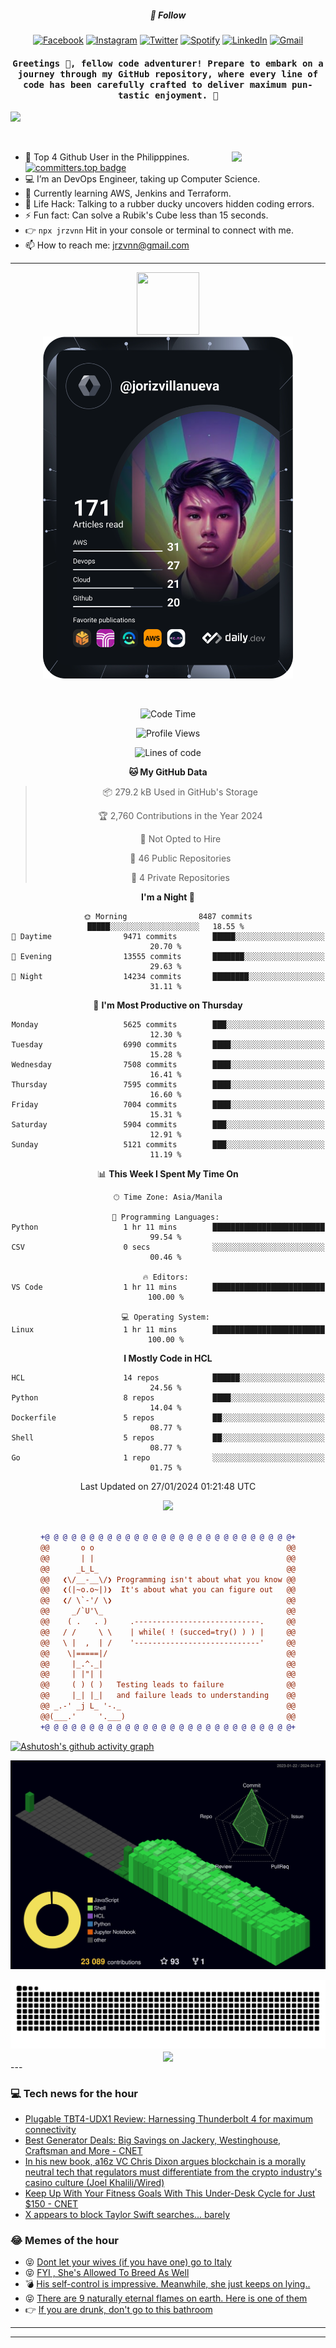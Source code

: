 <h5 align="center">💬 Follow</h5>
<div align="center">

[![Facebook](https://img.shields.io/badge/Facebook-%231877F2.svg?style=for-the-badge&logo=Facebook&logoColor=white)](https://www.facebook.com/Horisyo/)
[![Instagram](https://img.shields.io/badge/Instagram-%23E4405F.svg?style=for-the-badge&logo=Instagram&logoColor=white)](https://www.instagram.com/jrzvnn_/)
[![Twitter](https://img.shields.io/badge/Twitter-%231DA1F2.svg?style=for-the-badge&logo=Twitter&logoColor=white)](https://twitter.com/jrz_studies)
[![Spotify](https://img.shields.io/badge/Spotify-%231ED760.svg?style=for-the-badge&logo=Spotify&logoColor=white)](https://open.spotify.com/user/217td4qrc6mzqjodfalmzjpdi?si=b93099b9078c4ccb)
[![LinkedIn](https://img.shields.io/badge/LinkedIn-%230077B5.svg?style=for-the-badge&logo=LinkedIn&logoColor=white)](https://www.linkedin.com/in/jrz-vnn/)
[![Gmail](https://img.shields.io/badge/Gmail-D14836?style=for-the-badge&logo=gmail&logoColor=white)](mailto:jrzvnn@gmail.com)

</div>
<h4 align="center"><samp>Greetings 👋, fellow code adventurer! Prepare to embark on a journey through my GitHub repository, where every line of code has been carefully crafted to deliver maximum pun-tastic enjoyment. 🚀 </samp></h4>

<!--horizontal divider(gradiant)-->
<img src="https://user-images.githubusercontent.com/73097560/115834477-dbab4500-a447-11eb-908a-139a6edaec5c.gif">

&nbsp; 

<img align='right' src='https://github.com/Rishit-dagli/Rishit-dagli/blob/master/images/octocat-anime.gif' width='150"'>

- 🚀 Top 4 Github User in the Philipppines. [![committers.top badge](https://user-badge.committers.top/philippines/jrzvnn.svg)](https://user-badge.committers.top/philippines/USERNAME)
- 💻 I’m an DevOps Engineer, taking up Computer Science.
- 🤖 Currently learning AWS, Jenkins and Terraform.
- 🎯 Life Hack: Talking to a rubber ducky uncovers hidden coding errors.
- ⚡ Fun fact: Can solve a Rubik's Cube less than 15 seconds.
- 👉 `npx jrzvnn` Hit in your console or terminal to connect with me.
- 📫 How to reach me: jrzvnn@gmail.com

---

<!--🖼️OCTOCAT-->
<p align="center">

<img src="https://media.giphy.com/media/IP7sarl7C5lSFCw9rG/giphy.gif"  width="100px" height="100px">
<br />
<a href="https://app.daily.dev/jorizvillanueva"><img src="https://github.com/jrzvnn/jrzvnn/blob/main/devcard.svg" width="400" alt="Joriz Dev Card"/></a>
</p>

<br />
<div align="center">

<!--START_SECTION:waka-->
![Code Time](http://img.shields.io/badge/Code%20Time-243%20hrs%2054%20mins-blue)

![Profile Views](http://img.shields.io/badge/Profile%20Views-30-blue)

![Lines of code](https://img.shields.io/badge/From%20Hello%20World%20I%27ve%20Written-1.6%20million%20lines%20of%20code-blue)

**🐱 My GitHub Data** 

> 📦 279.2 kB Used in GitHub's Storage 
 > 
> 🏆 2,760 Contributions in the Year 2024
 > 
> 🚫 Not Opted to Hire
 > 
> 📜 46 Public Repositories 
 > 
> 🔑 4 Private Repositories 
 > 
**I'm a Night 🦉** 

```text
🌞 Morning                8487 commits        █████░░░░░░░░░░░░░░░░░░░░   18.55 % 
🌆 Daytime                9471 commits        █████░░░░░░░░░░░░░░░░░░░░   20.70 % 
🌃 Evening                13555 commits       ███████░░░░░░░░░░░░░░░░░░   29.63 % 
🌙 Night                  14234 commits       ████████░░░░░░░░░░░░░░░░░   31.11 % 
```
📅 **I'm Most Productive on Thursday** 

```text
Monday                   5625 commits        ███░░░░░░░░░░░░░░░░░░░░░░   12.30 % 
Tuesday                  6990 commits        ████░░░░░░░░░░░░░░░░░░░░░   15.28 % 
Wednesday                7508 commits        ████░░░░░░░░░░░░░░░░░░░░░   16.41 % 
Thursday                 7595 commits        ████░░░░░░░░░░░░░░░░░░░░░   16.60 % 
Friday                   7004 commits        ████░░░░░░░░░░░░░░░░░░░░░   15.31 % 
Saturday                 5904 commits        ███░░░░░░░░░░░░░░░░░░░░░░   12.91 % 
Sunday                   5121 commits        ███░░░░░░░░░░░░░░░░░░░░░░   11.19 % 
```


📊 **This Week I Spent My Time On** 

```text
🕑︎ Time Zone: Asia/Manila

💬 Programming Languages: 
Python                   1 hr 11 mins        █████████████████████████   99.54 % 
CSV                      0 secs              ░░░░░░░░░░░░░░░░░░░░░░░░░   00.46 % 

🔥 Editors: 
VS Code                  1 hr 11 mins        █████████████████████████   100.00 % 

💻 Operating System: 
Linux                    1 hr 11 mins        █████████████████████████   100.00 % 
```

**I Mostly Code in HCL** 

```text
HCL                      14 repos            ██████░░░░░░░░░░░░░░░░░░░   24.56 % 
Python                   8 repos             ████░░░░░░░░░░░░░░░░░░░░░   14.04 % 
Dockerfile               5 repos             ██░░░░░░░░░░░░░░░░░░░░░░░   08.77 % 
Shell                    5 repos             ██░░░░░░░░░░░░░░░░░░░░░░░   08.77 % 
Go                       1 repo              ░░░░░░░░░░░░░░░░░░░░░░░░░   01.75 % 
```




 Last Updated on 27/01/2024 01:21:48 UTC
<!--END_SECTION:waka-->

<img src="https://wakatime.com/share/@jrzvnn/70a4618c-7cd9-4016-b7b9-eabe75c837ee.svg">

<br />
<br />

```diff
+@ @ @ @ @ @ @ @ @ @ @ @ @ @ @ @ @ @ @ @ @ @ @ @ @ @ @ @+
@@       o o                                           @@
@@       | |                                           @@
@@      _L_L_                                          @@
@@   ❮\/__-__\/❯ Programming isn't about what you know @@
@@   ❮(|~o.o~|)❯  It's about what you can figure out   @@
@@   ❮/ \`-'/ \❯                                       @@
@@     _/`U'\_                                         @@
@@    ( .   . )     .----------------------------.     @@
@@   / /     \ \    | while( ! (succed=try() ) ) |     @@
@@   \ |  ,  | /    '----------------------------'     @@
@@    \|=====|/                                        @@
@@     |_.^._|                                         @@
@@     | |"| |                                         @@
@@     ( ) ( )   Testing leads to failure              @@
@@     |_| |_|   and failure leads to understanding    @@
@@ _.-' _j L_ '-._                                     @@
@@(___.'     '.___)                                    @@
+@ @ @ @ @ @ @ @ @ @ @ @ @ @ @ @ @ @ @ @ @ @ @ @ @ @ @ @+

```

</div>




[![Ashutosh's github activity graph](https://github-readme-activity-graph.vercel.app/graph?username=jrzvnn&theme=github-compact)](https://github.com/ashutosh00710/github-readme-activity-graph)


![svg](profile-3d-contrib/profile-night-green.svg)

<div align="center">
<img src="https://github.com/jrzvnn/jrzvnn/blob/output/github-snake-dark.svg">
</div>

<div align=center>
<img align=center src=https://metrics.lecoq.io/jrzvnn?template=classic&isocalendar=1&languages=1&achievements=1&base=header%2C%20activity%2C%20community%2C%20repositories%2C%20metadata&base.indepth=false&base.hireable=false&base.skip=false&isocalendar=false&isocalendar.duration=full-year&languages=false&languages.limit=8&languages.threshold=0%25&languages.other=false&languages.colors=github&languages.sections=most-used&languages.indepth=false&languages.analysis.timeout=15&languages.analysis.timeout.repositories=7.5&languages.categories=markup%2C%20programming&languages.recent.categories=markup%2C%20programming&languages.recent.load=300&languages.recent.days=14&achievements=false&achievements.threshold=C&achievements.secrets=true&achievements.display=detailed&achievements.limit=0&config.timezone=Asia%2FManila)
</div>
<div align="left">
---

### 💻 Tech news for the hour

<!-- TECH:START -->
 - [Plugable TBT4-UDX1 Review: Harnessing Thunderbolt 4 for maximum connectivity](https://appleinsider.com/articles/24/01/27/plugable-tbt4-udx1-review-harnessing-thunderbolt-4-for-maximum-connectivity?utm_medium=rss)
 - [Best Generator Deals: Big Savings on Jackery, Westinghouse, Craftsman and More     - CNET](https://www.cnet.com/deals/best-generator-deals/#ftag=CAD590a51e)
 - [In his new book, a16z VC Chris Dixon argues blockchain is a morally neutral tech that regulators must differentiate from the crypto industry&#39;s casino culture &lpar;Joel Khalili/Wired&rpar;](http://www.techmeme.com/240127/p11#a240127p11)
 - [Keep Up With Your Fitness Goals With This Under-Desk Cycle for Just $150     - CNET](https://www.cnet.com/deals/keep-up-with-your-fitness-goals-with-this-under-desk-cycle-for-just-150/#ftag=CAD590a51e)
 - [X appears to block Taylor Swift searches... barely](https://www.theverge.com/2024/1/27/24052841/taylor-swift-search-blocked-x-twitter-ai-images)<!-- TECH:END -->

### 😂 Memes of the hour

<!-- MEMES:START -->
 - 😝 [Dont let your wives &lpar;if you have one&rpar; go to Italy](http://9gag.com/gag/ap9Wqpb)
 - 😝 [FYI , She&#39;s Allowed To Breed As Well](http://9gag.com/gag/ay2O79X)
 - 💣 [His self-control is impressive. Meanwhile, she just keeps on lying..](http://9gag.com/gag/adPEZ7Z)
 - 😝 [There are 9 naturally eternal flames on earth. Here is one of them](http://9gag.com/gag/a7qzLvb)
 - 👉 [If you are drunk, don&#39;t go to this bathroom](http://9gag.com/gag/awZ60yD)<!-- MEMES:END -->

---

---
